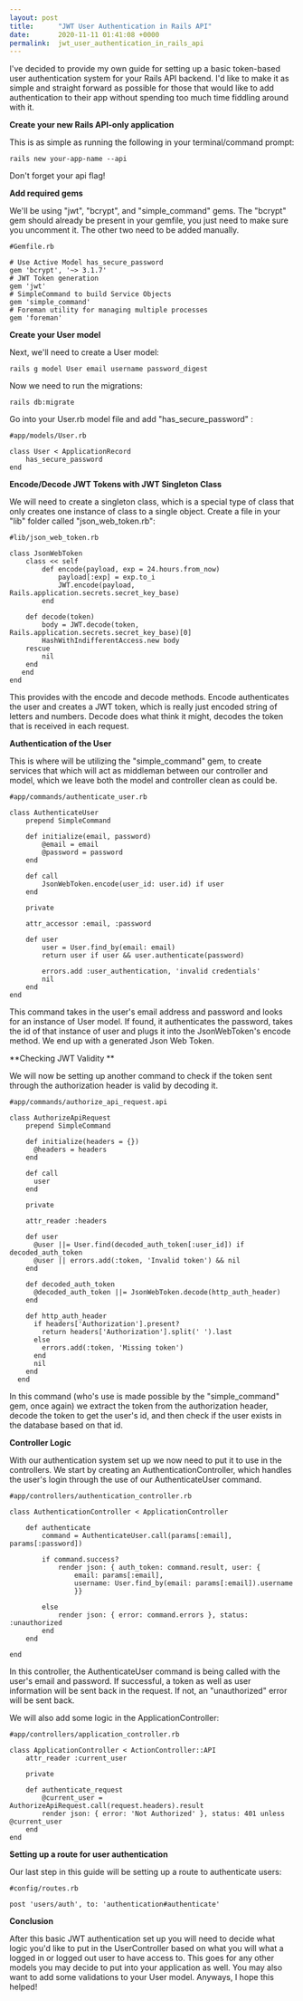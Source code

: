 ```yaml
---
layout: post
title:      "JWT User Authentication in Rails API"
date:       2020-11-11 01:41:08 +0000
permalink:  jwt_user_authentication_in_rails_api
---
```



I've decided to provide my own guide for setting up a basic token-based user authentication system for your Rails API backend. I'd like to make it as simple and straight forward as possible for those that would like to add authentication to their app without spending too much time fiddling around with it.

**Create your new Rails API-only application**

This is as simple as running the following in your terminal/command prompt: 

```
rails new your-app-name --api
```

Don't forget your api flag!

**Add required gems**

We'll be using "jwt", "bcrypt", and "simple_command" gems. The "bcrypt" gem should already be present in your gemfile, you just need to make sure you uncomment it. The other two need to be added manually.

```
#Gemfile.rb

# Use Active Model has_secure_password
gem 'bcrypt', '~> 3.1.7'
# JWT Token generation
gem 'jwt'
# SimpleCommand to build Service Objects
gem 'simple_command'
# Foreman utility for managing multiple processes
gem 'foreman'
```

**Create your User model**

Next, we'll need to create a User model: 

```
rails g model User email username password_digest
```

Now we need to run the migrations:

```
rails db:migrate
```

Go into your User.rb model file and add "has_secure_password" :

```
#app/models/User.rb

class User < ApplicationRecord
    has_secure_password
end

```

**Encode/Decode JWT Tokens with JWT Singleton Class**

We will need to create a singleton class, which is a special type of class that only creates one instance of class to a single object. Create a file in your "lib" folder called "json_web_token.rb":

```
#lib/json_web_token.rb

class JsonWebToken
    class << self
        def encode(payload, exp = 24.hours.from_now)
            payload[:exp] = exp.to_i
            JWT.encode(payload, Rails.application.secrets.secret_key_base)
        end
    
    def decode(token)
        body = JWT.decode(token, Rails.application.secrets.secret_key_base)[0]
        HashWithIndifferentAccess.new body
    rescue
        nil
    end
   end
end
```

This provides with the encode and decode methods. Encode authenticates the user and creates a JWT token, which is really just encoded string of letters and numbers. Decode does what think it might, decodes the token that is received in each request. 

**Authentication of the User**

This is where will be utilizing the "simple_command" gem, to create services that which will act as middleman between our controller and model, which we leave both the model and controller clean as could be. 

```
#app/commands/authenticate_user.rb

class AuthenticateUser
    prepend SimpleCommand

    def initialize(email, password)
        @email = email
        @password = password
    end

    def call
        JsonWebToken.encode(user_id: user.id) if user
    end

    private

    attr_accessor :email, :password

    def user
        user = User.find_by(email: email)
        return user if user && user.authenticate(password)

        errors.add :user_authentication, 'invalid credentials'
        nil
    end
end
```

This command takes in the user's email address and password and looks for an instance of User model. If found, it authenticates the password, takes the id of that instance of user and plugs it into the JsonWebToken's encode method. We end up with a generated Json Web Token.

**Checking JWT Validity **

We will now be setting up another command to check if the token sent through the authorization header is valid by decoding it. 

```
#app/commands/authorize_api_request.api

class AuthorizeApiRequest
    prepend SimpleCommand
  
    def initialize(headers = {})
      @headers = headers
    end
  
    def call
      user
    end
  
    private
  
    attr_reader :headers
  
    def user
      @user ||= User.find(decoded_auth_token[:user_id]) if decoded_auth_token
      @user || errors.add(:token, 'Invalid token') && nil
    end
  
    def decoded_auth_token
      @decoded_auth_token ||= JsonWebToken.decode(http_auth_header)
    end
  
    def http_auth_header
      if headers['Authorization'].present?
        return headers['Authorization'].split(' ').last
      else
        errors.add(:token, 'Missing token')
      end
      nil
    end
  end
```

In this command (who's use is made possible by the "simple_command" gem, once again) we extract the token from the authorization header, decode the token to get the user's id, and then check if the user exists in the database based on that id.

**Controller Logic**

With our authentication system set up we now need to put it to use in the controllers. We start by creating an AuthenticationController, which handles the user's login through the use of our AuthenticateUser command.

```
#app/controllers/authentication_controller.rb

class AuthenticationController < ApplicationController

    def authenticate
        command = AuthenticateUser.call(params[:email], params[:password])

        if command.success?
            render json: { auth_token: command.result, user: {
                email: params[:email], 
                username: User.find_by(email: params[:email]).username
                }}

        else
            render json: { error: command.errors }, status: :unauthorized
        end
    end
    
end
```

In this controller, the AuthenticateUser command is being called with the user's email and password. If successful, a token as well as user information will be sent back in the request. If not, an "unauthorized" error will be sent back. 

We will also add some logic in the ApplicationController: 

```
#app/controllers/application_controller.rb

class ApplicationController < ActionController::API
    attr_reader :current_user

    private

    def authenticate_request
        @current_user = AuthorizeApiRequest.call(request.headers).result
        render json: { error: 'Not Authorized' }, status: 401 unless @current_user
    end
end

```

**Setting up a route for user authentication**

Our last step in this guide will be setting up a route to authenticate users: 

```
#config/routes.rb

post 'users/auth', to: 'authentication#authenticate'
```

**Conclusion**

After this basic JWT authentication set up you will need to decide what logic you'd like to put in the UserController based on what you will what a logged in or logged out user to have access to. This goes for any other models you may decide to put into your application as well. You may also want to add some validations to your User model. Anyways, I hope this helped! 



